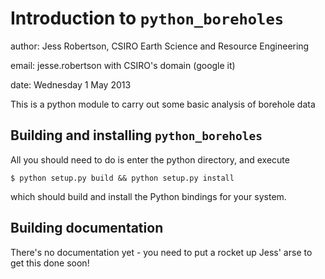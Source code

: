 Introduction to `python_boreholes`
==================================

author: Jess Robertson, CSIRO Earth Science and Resource Engineering

email: jesse.robertson with CSIRO's domain (google it)

date: Wednesday 1 May 2013

This is a python module to carry out some basic analysis of borehole data

Building and installing `python_boreholes`
------------------------------------------

All you should need to do is enter the python directory, and execute

    $ python setup.py build && python setup.py install

which should build and install the Python bindings for your system.

Building documentation
----------------------

There's no documentation yet - you need to put a rocket up Jess' arse to get this done soon!
